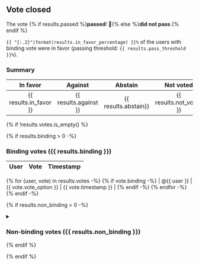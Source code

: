 ## Vote closed

The vote {% if results.passed %}**passed**! 🎉{% else %}**did not pass**.{% endif %}

`{{ "{:.2}"|format(results.in_favor_percentage) }}%` of the users with binding vote were in favor (passing threshold: `{{ results.pass_threshold }}%`).

### Summary

|        In favor        |        Against        |       Abstain        |        Not voted        |
| :--------------------: | :-------------------: | :------------------: | :---------------------: |
| {{ results.in_favor }} | {{ results.against }} | {{ results.abstain}} | {{ results.not_voted }} |

{% if !results.votes.is_empty() %}

{% if results.binding > 0 -%}
### Binding votes ({{ results.binding }})

| User | Vote  | Timestamp |
| ---- | :---: | :-------: |
{% for (user, vote) in results.votes -%}
{% if vote.binding -%}
| @{{ user }} | {{ vote.vote_option }} | {{ vote.timestamp }} |
{% endif -%}
{% endfor -%}
{% endif -%}

{% if results.non_binding > 0 -%}
<details>
<summary><h3>Non-binding votes ({{ results.non_binding }})</h3></summary>
{% let max_non_binding = 300 -%}
{% if results.non_binding > max_non_binding %}
<i>(displaying only the first {{ max_non_binding }} non-binding votes)</i>
{% endif %}
| User | Vote  | Timestamp |
| ---- | :---: | :-------: |
{% for (user, vote) in results.votes|non_binding(max_non_binding) -%}
| @{{ user }} | {{ vote.vote_option }} | {{ vote.timestamp }} |
{% endfor -%}
</details>
{% endif %}

{% endif %}
